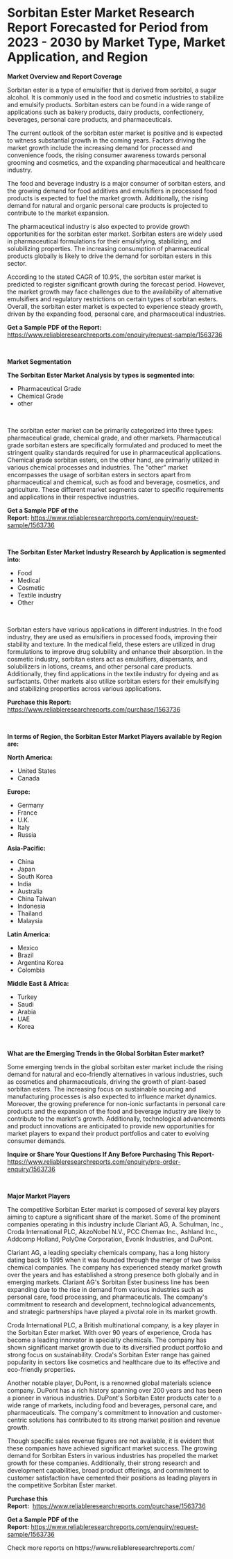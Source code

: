 <p><h1>Sorbitan Ester Market Research Report Forecasted for Period from 2023 -  2030 by Market Type, Market Application, and Region</h1></p><p><strong>Market Overview and Report Coverage</strong></p>
<p><p>Sorbitan ester is a type of emulsifier that is derived from sorbitol, a sugar alcohol. It is commonly used in the food and cosmetic industries to stabilize and emulsify products. Sorbitan esters can be found in a wide range of applications such as bakery products, dairy products, confectionery, beverages, personal care products, and pharmaceuticals.</p><p>The current outlook of the sorbitan ester market is positive and is expected to witness substantial growth in the coming years. Factors driving the market growth include the increasing demand for processed and convenience foods, the rising consumer awareness towards personal grooming and cosmetics, and the expanding pharmaceutical and healthcare industry.</p><p>The food and beverage industry is a major consumer of sorbitan esters, and the growing demand for food additives and emulsifiers in processed food products is expected to fuel the market growth. Additionally, the rising demand for natural and organic personal care products is projected to contribute to the market expansion.</p><p>The pharmaceutical industry is also expected to provide growth opportunities for the sorbitan ester market. Sorbitan esters are widely used in pharmaceutical formulations for their emulsifying, stabilizing, and solubilizing properties. The increasing consumption of pharmaceutical products globally is likely to drive the demand for sorbitan esters in this sector.</p><p>According to the stated CAGR of 10.9%, the sorbitan ester market is predicted to register significant growth during the forecast period. However, the market growth may face challenges due to the availability of alternative emulsifiers and regulatory restrictions on certain types of sorbitan esters. Overall, the sorbitan ester market is expected to experience steady growth, driven by the expanding food, personal care, and pharmaceutical industries.</p></p>
<p><strong>Get a Sample PDF of the Report:</strong> <a href="https://www.reliableresearchreports.com/enquiry/request-sample/1563736">https://www.reliableresearchreports.com/enquiry/request-sample/1563736</a></p>
<p>&nbsp;</p>
<p><strong>Market Segmentation</strong></p>
<p><strong>The Sorbitan Ester Market Analysis by types is segmented into:</strong></p>
<p><ul><li>Pharmaceutical Grade</li><li>Chemical Grade</li><li>other</li></ul></p>
<p>&nbsp;</p>
<p><p>The sorbitan ester market can be primarily categorized into three types: pharmaceutical grade, chemical grade, and other markets. Pharmaceutical grade sorbitan esters are specifically formulated and produced to meet the stringent quality standards required for use in pharmaceutical applications. Chemical grade sorbitan esters, on the other hand, are primarily utilized in various chemical processes and industries. The "other" market encompasses the usage of sorbitan esters in sectors apart from pharmaceutical and chemical, such as food and beverage, cosmetics, and agriculture. These different market segments cater to specific requirements and applications in their respective industries.</p></p>
<p><strong>Get a Sample PDF of the Report:</strong>&nbsp;<a href="https://www.reliableresearchreports.com/enquiry/request-sample/1563736">https://www.reliableresearchreports.com/enquiry/request-sample/1563736</a></p>
<p>&nbsp;</p>
<p><strong>The Sorbitan Ester Market Industry Research by Application is segmented into:</strong></p>
<p><ul><li>Food</li><li>Medical</li><li>Cosmetic</li><li>Textile industry</li><li>Other</li></ul></p>
<p>&nbsp;</p>
<p><p>Sorbitan esters have various applications in different industries. In the food industry, they are used as emulsifiers in processed foods, improving their stability and texture. In the medical field, these esters are utilized in drug formulations to improve drug solubility and enhance their absorption. In the cosmetic industry, sorbitan esters act as emulsifiers, dispersants, and solubilizers in lotions, creams, and other personal care products. Additionally, they find applications in the textile industry for dyeing and as surfactants. Other markets also utilize sorbitan esters for their emulsifying and stabilizing properties across various applications.</p></p>
<p><strong>Purchase this Report:</strong>&nbsp; <a href="https://www.reliableresearchreports.com/purchase/1563736">https://www.reliableresearchreports.com/purchase/1563736</a></p>
<p>&nbsp;</p>
<p><strong>In terms of Region, the Sorbitan Ester Market Players available by Region are:</strong></p>
<p>
    <p> <strong> North America: </strong>
        <ul>
            <li>United States</li>
            <li>Canada</li>
        </ul>
        </p> 
    <p> <strong> Europe: </strong>
        <ul>
            <li>Germany</li>
            <li>France</li>
            <li>U.K.</li>
            <li>Italy</li>
            <li>Russia</li>
        </ul>
        </p> 
    <p> <strong> Asia-Pacific: </strong>
        <ul>
            <li>China</li>
            <li>Japan</li>
            <li>South Korea</li>
            <li>India</li>
            <li>Australia</li>
            <li>China Taiwan</li>
            <li>Indonesia</li>
            <li>Thailand</li>
            <li>Malaysia</li>
        </ul>
        </p> 
    <p> <strong> Latin America: </strong>
        <ul>
            <li>Mexico</li>
            <li>Brazil</li>
            <li>Argentina Korea</li>
            <li>Colombia</li>
        </ul>
        </p> 
    <p> <strong> Middle East & Africa: </strong>
        <ul>
            <li>Turkey</li>
            <li>Saudi</li>
            <li>Arabia</li>
            <li>UAE</li>
            <li>Korea</li>
        </ul>
    </p>
    </p>
<p>&nbsp;</p>
<p><strong>What are the Emerging Trends in the Global Sorbitan Ester market?</strong></p>
<p><p>Some emerging trends in the global sorbitan ester market include the rising demand for natural and eco-friendly alternatives in various industries, such as cosmetics and pharmaceuticals, driving the growth of plant-based sorbitan esters. The increasing focus on sustainable sourcing and manufacturing processes is also expected to influence market dynamics. Moreover, the growing preference for non-ionic surfactants in personal care products and the expansion of the food and beverage industry are likely to contribute to the market's growth. Additionally, technological advancements and product innovations are anticipated to provide new opportunities for market players to expand their product portfolios and cater to evolving consumer demands.</p></p>
<p><strong>Inquire or Share Your Questions If Any Before Purchasing This Report</strong>- <a href="https://www.reliableresearchreports.com/enquiry/pre-order-enquiry/1563736">https://www.reliableresearchreports.com/enquiry/pre-order-enquiry/1563736</a></p>
<p>&nbsp;</p>
<p><strong>Major Market Players</strong></p>
<p><p>The competitive Sorbitan Ester market is composed of several key players aiming to capture a significant share of the market. Some of the prominent companies operating in this industry include Clariant AG, A. Schulman, Inc., Croda International PLC, AkzoNobel N.V., PCC Chemax Inc., Ashland Inc., Addcomp Holland, PolyOne Corporation, Evonik Industries, and DuPont.</p><p>Clariant AG, a leading specialty chemicals company, has a long history dating back to 1995 when it was founded through the merger of two Swiss chemical companies. The company has experienced steady market growth over the years and has established a strong presence both globally and in emerging markets. Clariant AG's Sorbitan Ester business line has been expanding due to the rise in demand from various industries such as personal care, food processing, and pharmaceuticals. The company's commitment to research and development, technological advancements, and strategic partnerships have played a pivotal role in its market growth.</p><p>Croda International PLC, a British multinational company, is a key player in the Sorbitan Ester market. With over 90 years of experience, Croda has become a leading innovator in specialty chemicals. The company has shown significant market growth due to its diversified product portfolio and strong focus on sustainability. Croda's Sorbitan Ester range has gained popularity in sectors like cosmetics and healthcare due to its effective and eco-friendly properties.</p><p>Another notable player, DuPont, is a renowned global materials science company. DuPont has a rich history spanning over 200 years and has been a pioneer in various industries. DuPont's Sorbitan Ester products cater to a wide range of markets, including food and beverages, personal care, and pharmaceuticals. The company's commitment to innovation and customer-centric solutions has contributed to its strong market position and revenue growth.</p><p>Though specific sales revenue figures are not available, it is evident that these companies have achieved significant market success. The growing demand for Sorbitan Esters in various industries has propelled the market growth for these companies. Additionally, their strong research and development capabilities, broad product offerings, and commitment to customer satisfaction have cemented their positions as leading players in the competitive Sorbitan Ester market.</p></p>
<p><strong>Purchase this Report:</strong>&nbsp;&nbsp;<a href="https://www.reliableresearchreports.com/purchase/1563736">https://www.reliableresearchreports.com/purchase/1563736</a></p>
<p></p>
<p><strong>Get a Sample PDF of the Report:</strong>&nbsp;<a href="https://www.reliableresearchreports.com/enquiry/request-sample/1563736">https://www.reliableresearchreports.com/enquiry/request-sample/1563736</a></p>
<p>Check more reports on https://www.reliableresearchreports.com/</p>